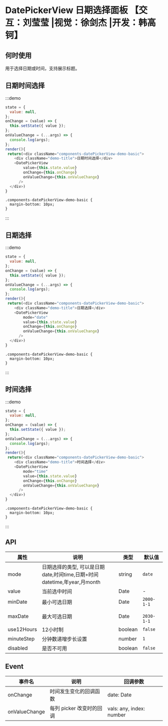 # DatePickerView 日期选择面板 【交互：刘莹莹 |视觉：徐剑杰 |开发：韩高钶】

## 何时使用

用于选择日期或时间，支持展示标题。

## 日期时间选择

:::demo

```js
state = {
  value: null,
};
onChange = (value) => {
  this.setState({ value });
};
onValueChange = (...args) => {
  console.log(args);
};
render(){
 return(<div className="components-datePickerView-demo-basic">
    <div className="demo-title">日期时间选择</div>
    <DatePickerView
        value={this.state.value}
        onChange={this.onChange}
        onValueChange={this.onValueChange}
      />
  </div>)
}
```

```less
.components-datePickerView-demo-basic {
  margin-bottom: 10px;
}
```

:::

## 日期选择
:::demo

```js
state = {
  value: null,
};
onChange = (value) => {
  this.setState({ value });
};
onValueChange = (...args) => {
  console.log(args);
};
render(){
 return(<div className="components-datePickerView-demo-basic">
    <div className="demo-title">日期选择</div>
    <DatePickerView
        mode="date"
        value={this.state.value}
        onChange={this.onChange}
        onValueChange={this.onValueChange}
      />
  </div>)
}
```

```less
.components-datePickerView-demo-basic {
  margin-bottom: 10px;
}
```

:::

## 时间选择
:::demo

```js
state = {
  value: null,
};
onChange = (value) => {
  this.setState({ value });
};
onValueChange = (...args) => {
  console.log(args);
};
render(){
 return(<div className="components-datePickerView-demo-basic">
    <div className="demo-title">时间选择</div>
    <DatePickerView
        mode="time"
        value={this.state.value}
        onChange={this.onChange}
        onValueChange={this.onValueChange}
      />
  </div>)
}
```

```less
.components-datePickerView-demo-basic {
  margin-bottom: 10px;
}
```

:::

## API

| 属性 | 说明         | 类型                                            | 默认值    |
| ---- | ------------ | ----------------------------------------------- | --------- |
| mode | 日期选择的类型, 可以是日期date,时间time,日期+时间datetime,年year,月month | string | `date` |
| value | 当前选中时间 | Date | - |
| minDate | 最小可选日期 | Date | `2000-1-1` |
| maxDate | 最大可选日期 | Date | `	2030-1-1` |
| use12Hours | 12小时制 | boolean | `false` |
| minuteStep | 分钟数递增步长设置 | number | `1` |
| disabled | 是否不可用 | boolean | `false` |

## Event
| 事件名 | 说明         | 回调参数                                            |
| ---- | ------------ | ----------------------------------------------- |
| onChange | 时间发生变化的回调函数 | date: Date |
| onValueChange | 每列 picker 改变时的回调 | vals: any, index: number |



